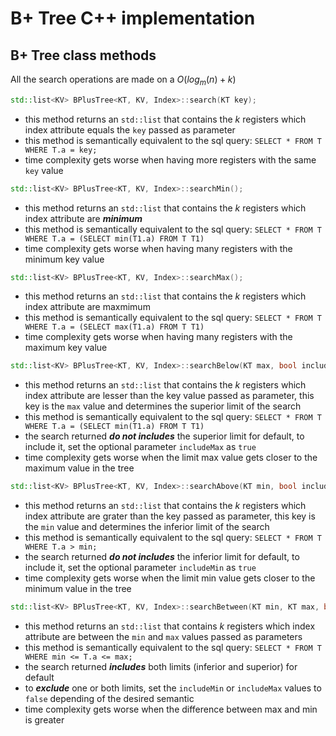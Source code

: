 # B+ Tree C++ implementation

## B+ Tree class methods

All the search operations are made on a $O(log_{m}(n) + k)$ 

```c++
std::list<KV> BPlusTree<KT, KV, Index>::search(KT key);
```
- this method returns an ```std::list``` that contains the *k* registers which index attribute equals the ```key``` passed as parameter
- this method is semantically equivalent to the sql query: ```SELECT * FROM T WHERE T.a = key;```
- time complexity gets worse when having more registers with the same ```key``` value


```c++
std::list<KV> BPlusTree<KT, KV, Index>::searchMin();
```
- this method returns an ```std::list``` that contains the *k* registers which index attribute are ***minimum***
- this method is semantically equivalent to the sql query: ```SELECT * FROM T WHERE T.a = (SELECT min(T1.a) FROM T T1)```
- time complexity gets worse when having many registers with the minimum key value


```c++
std::list<KV> BPlusTree<KT, KV, Index>::searchMax();
```
- this method returns an ```std::list``` that contains the *k* registers which index attribute are maxmimum
- this method is semantically equivalent to the sql query: ```SELECT * FROM T WHERE T.a = (SELECT max(T1.a) FROM T T1)```
- time complexity gets worse when having many registers with the maximum key value


```c++
std::list<KV> BPlusTree<KT, KV, Index>::searchBelow(KT max, bool includeMax);
```
- this method returns an ```std::list``` that contains the *k* registers which index attribute are lesser than the key value passed as parameter, this key is the ```max``` value and determines the superior limit of the search
- this method is semantically equivalent to the sql query: ```SELECT * FROM T WHERE T.a = (SELECT min(T1.a) FROM T T1)```
- the search returned ***do not includes*** the superior limit for default, to include it, set the optional parameter ```includeMax``` as ```true```
- time complexity gets worse when the limit max value gets closer to the maximum value in the tree


```c++
std::list<KV> BPlusTree<KT, KV, Index>::searchAbove(KT min, bool includeMin);
```
- this method returns an ```std::list``` that contains the *k* registers which index attribute are grater than the key passed as parameter, this key is the ```min``` value and determines the inferior limit of the search
- this method is semantically equivalent to the sql query: ```SELECT * FROM T WHERE T.a > min;```
- the search returned ***do not includes*** the inferior limit for default, to include it, set the optional parameter ```includeMin``` as ```true```
- time complexity gets worse when the limit min value gets closer to the minimum value in the tree

```c++
std::list<KV> BPlusTree<KT, KV, Index>::searchBetween(KT min, KT max, bool includeMin, bool includeMax);
```
- this method returns an ```std::list``` that contains *k* registers which index attribute are between the ```min``` and ```max``` values passed as parameters
- this method is semantically equivalent to the sql query: ```SELECT * FROM T WHERE min <= T.a <= max;```
- the search returned ***includes*** both limits (inferior and superior) for default
- to ***exclude*** one or both limits, set the ```includeMin``` or ```includeMax``` values to ```false``` depending of the desired semantic
- time complexity gets worse when the difference between max and min is greater
